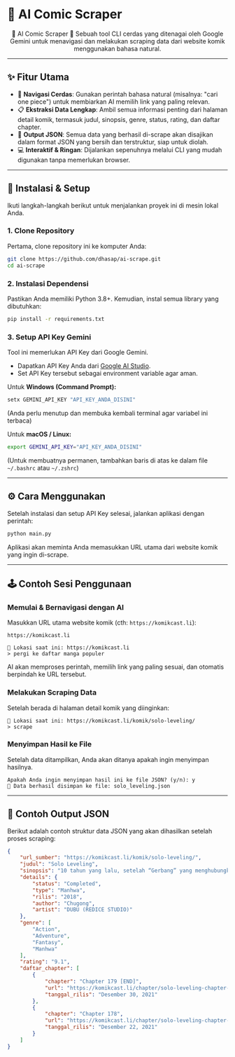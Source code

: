 # 🤖 AI Comic Scraper

<div align="center">🤖 AI Comic Scraper 📖 Sebuah tool CLI cerdas yang ditenagai oleh Google Gemini untuk menavigasi dan melakukan scraping data dari website komik menggunakan bahasa natural.</div>

---

## ✨ Fitur Utama

* 🧠 **Navigasi Cerdas**: Gunakan perintah bahasa natural (misalnya: "cari one piece") untuk membiarkan AI memilih link yang paling relevan.
* 📋 **Ekstraksi Data Lengkap**: Ambil semua informasi penting dari halaman detail komik, termasuk judul, sinopsis, genre, status, rating, dan daftar chapter.
* 📄 **Output JSON**: Semua data yang berhasil di-scrape akan disajikan dalam format JSON yang bersih dan terstruktur, siap untuk diolah.
* 💻 **Interaktif & Ringan**: Dijalankan sepenuhnya melalui CLI yang mudah digunakan tanpa memerlukan browser.

---

## 🚀 Instalasi & Setup

Ikuti langkah-langkah berikut untuk menjalankan proyek ini di mesin lokal Anda.

### 1. Clone Repository

Pertama, clone repository ini ke komputer Anda:

```bash
git clone https://github.com/dhasap/ai-scrape.git
cd ai-scrape
```

### 2. Instalasi Dependensi

Pastikan Anda memiliki Python 3.8+. Kemudian, instal semua library yang dibutuhkan:

```bash
pip install -r requirements.txt
```

### 3. Setup API Key Gemini

Tool ini memerlukan API Key dari Google Gemini.

* Dapatkan API Key Anda dari [Google AI Studio](https://makersuite.google.com/).
* Set API Key tersebut sebagai environment variable agar aman.

Untuk **Windows (Command Prompt):**

```bash
setx GEMINI_API_KEY "API_KEY_ANDA_DISINI"
```

(Anda perlu menutup dan membuka kembali terminal agar variabel ini terbaca)

Untuk **macOS / Linux:**

```bash
export GEMINI_API_KEY="API_KEY_ANDA_DISINI"
```

(Untuk membuatnya permanen, tambahkan baris di atas ke dalam file `~/.bashrc` atau `~/.zshrc`)

---

## ⚙️ Cara Menggunakan

Setelah instalasi dan setup API Key selesai, jalankan aplikasi dengan perintah:

```bash
python main.py
```

Aplikasi akan meminta Anda memasukkan URL utama dari website komik yang ingin di-scrape.

---

## 🕹️ Contoh Sesi Penggunaan

### Memulai & Bernavigasi dengan AI

Masukkan URL utama website komik (cth: `https://komikcast.li`):

```
https://komikcast.li

📍 Lokasi saat ini: https://komikcast.li
> pergi ke daftar manga populer
```

AI akan memproses perintah, memilih link yang paling sesuai, dan otomatis berpindah ke URL tersebut.

### Melakukan Scraping Data

Setelah berada di halaman detail komik yang diinginkan:

```
📍 Lokasi saat ini: https://komikcast.li/komik/solo-leveling/
> scrape
```

### Menyimpan Hasil ke File

Setelah data ditampilkan, Anda akan ditanya apakah ingin menyimpan hasilnya.

```
Apakah Anda ingin menyimpan hasil ini ke file JSON? (y/n): y
💾 Data berhasil disimpan ke file: solo_leveling.json
```

---

## 📄 Contoh Output JSON

Berikut adalah contoh struktur data JSON yang akan dihasilkan setelah proses scraping:

```json
{
    "url_sumber": "https://komikcast.li/komik/solo-leveling/",
    "judul": "Solo Leveling",
    "sinopsis": "10 tahun yang lalu, setelah “Gerbang” yang menghubungkan dunia nyata dengan dunia monster terbuka...",
    "details": {
        "status": "Completed",
        "type": "Manhwa",
        "rilis": "2018",
        "author": "Chugong",
        "artist": "DUBU (REDICE STUDIO)"
    },
    "genre": [
        "Action",
        "Adventure",
        "Fantasy",
        "Manhwa"
    ],
    "rating": "9.1",
    "daftar_chapter": [
        {
            "chapter": "Chapter 179 [END]",
            "url": "https://komikcast.li/chapter/solo-leveling-chapter-179-bahasa-indonesia/",
            "tanggal_rilis": "Desember 30, 2021"
        },
        {
            "chapter": "Chapter 178",
            "url": "https://komikcast.li/chapter/solo-leveling-chapter-178-bahasa-indonesia/",
            "tanggal_rilis": "Desember 22, 2021"
        }
    ]
}
```
